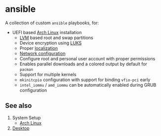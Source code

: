 # ansible

A collection of custom `ansible` playbooks, for:

- UEFI based [Arch Linux](https://archlinux.org) installation
  - [LVM](https://wiki.archlinux.org/title/LVM) based root and swap partitions
  - Device encryption using [LUKS](https://wiki.archlinux.org/title/dm-crypt/Device_encryption)
  - Proper [localization](https://wiki.archlinux.org/title/Locale)
  - [Network configuration](https://wiki.archlinux.org/title/installation_guide#Network_configuration)
  - Configure root and personal user account with proper permissions
  - Enables parallel downloads and a colored output by default for `pacman`
  - Support for multiple kernels
  - `mkinitcpio` configuration with support for binding `vfio-pci` early
  - `intel_iommu` / `amd_iommu` can be automatically enabled during GRUB configuration

## See also

1. System Setup
    - [Arch Linux](docs/system-setup/arch-linux.md)
2. [Desktop](roles/desktop/README.md)
